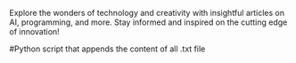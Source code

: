 Explore the wonders of technology and creativity with insightful articles on AI, programming, and more. Stay informed and inspired on the cutting edge of innovation!

#Python script that appends the content of all .txt file
